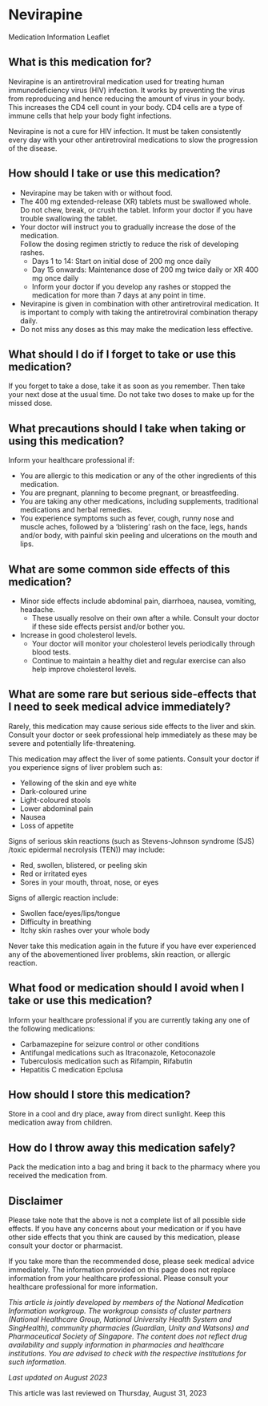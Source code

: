 # Nevirapine

Medication Information Leaflet

What is this medication for?
----------------------------

Nevirapine is an antiretroviral medication used for treating human immunodeficiency virus (HIV) infection. It works by preventing the virus from reproducing and hence reducing the amount of virus in your body. This increases the CD4 cell count in your body. CD4 cells are a type of immune cells that help your body fight infections.

Nevirapine is not a cure for HIV infection. It must be taken consistently every day with your other antiretroviral medications to slow the progression of the disease.

How should I take or use this medication?
-----------------------------------------

* Nevirapine may be taken with or without food.
* The 400 mg extended-release (XR) tablets must be swallowed whole. Do not chew, break, or crush the tablet. Inform your doctor if you have trouble swallowing the tablet.
* Your doctor will instruct you to gradually increase the dose of the medication.  
  Follow the dosing regimen strictly to reduce the risk of developing rashes.
  + Days 1 to 14: Start on initial dose of 200 mg once daily
  + Day 15 onwards: Maintenance dose of 200 mg twice daily or XR 400 mg once daily
  + Inform your doctor if you develop any rashes or stopped the medication for more than 7 days at any point in time.
* Nevirapine is given in combination with other antiretroviral medication. It is important to comply with taking the antiretroviral combination therapy daily.
* Do not miss any doses as this may make the medication less effective.

What should I do if I forget to take or use this medication?
------------------------------------------------------------

If you forget to take a dose, take it as soon as you remember. Then take your next dose at the usual time. Do not take two doses to make up for the missed dose.

What precautions should I take when taking or using this medication?
--------------------------------------------------------------------

Inform your healthcare professional if:

* You are allergic to this medication or any of the other ingredients of this medication.
* You are pregnant, planning to become pregnant, or breastfeeding.
* You are taking any other medications, including supplements, traditional medications and herbal remedies.
* You experience symptoms such as fever, cough, runny nose and muscle aches, followed by a ‘blistering’ rash on the face, legs, hands and/or body, with painful skin peeling and ulcerations on the mouth and lips.

What are some common side effects of this medication?
-----------------------------------------------------

* Minor side effects include abdominal pain, diarrhoea, nausea, vomiting, headache.
  + These usually resolve on their own after a while. Consult your doctor if these side effects persist and/or bother you.
* Increase in good cholesterol levels.
  + Your doctor will monitor your cholesterol levels periodically through blood tests.
  + Continue to maintain a healthy diet and regular exercise can also help improve cholesterol levels.

What are some rare but serious side-effects that I need to seek medical advice immediately?
-------------------------------------------------------------------------------------------

Rarely, this medication may cause serious side effects to the liver and skin. Consult your doctor or seek professional help immediately as these may be severe and potentially life-threatening.

This medication may affect the liver of some patients. Consult your doctor if you experience signs of liver problem such as:

* Yellowing of the skin and eye white
* Dark-coloured urine
* Light-coloured stools
* Lower abdominal pain
* Nausea
* Loss of appetite

Signs of serious skin reactions (such as Stevens-Johnson syndrome (SJS) /toxic epidermal necrolysis (TEN)) may include:

* Red, swollen, blistered, or peeling skin
* Red or irritated eyes
* Sores in your mouth, throat, nose, or eyes

Signs of allergic reaction include:

* Swollen face/eyes/lips/tongue
* Difficulty in breathing
* Itchy skin rashes over your whole body

Never take this medication again in the future if you have ever experienced any of the abovementioned liver problems, skin reaction, or allergic reaction.

What food or medication should I avoid when I take or use this medication?
--------------------------------------------------------------------------

Inform your healthcare professional if you are currently taking any one of the following medications:

* Carbamazepine for seizure control or other conditions
* Antifungal medications such as Itraconazole, Ketoconazole
* Tuberculosis medication such as Rifampin, Rifabutin
* Hepatitis C medication Epclusa

How should I store this medication?
-----------------------------------

Store in a cool and dry place, away from direct sunlight. Keep this medication away from children.

How do I throw away this medication safely?
-------------------------------------------

Pack the medication into a bag and bring it back to the pharmacy where you received the medication from.

Disclaimer
----------

Please take note that the above is not a complete list of all possible side effects. If you have any concerns about your medication or if you have other side effects that you think are caused by this medication, please consult your doctor or pharmacist.

If you take more than the recommended dose, please seek medical advice immediately. The information provided on this page does not replace information from your healthcare professional. Please consult your healthcare professional for more information.

*This article is jointly developed by members of the National Medication Information workgroup. The workgroup consists of cluster partners (National Healthcare Group, National University Health System and SingHealth), community pharmacies (Guardian, Unity and Watsons) and Pharmaceutical Society of Singapore. The content does not reflect drug availability and supply information in pharmacies and healthcare institutions. You are advised to check with the respective institutions for such information.*

*Last updated on August 2023*

This article was last reviewed on
Thursday, August 31, 2023